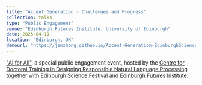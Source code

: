```yaml
---
title: "Accent Generation - Challenges and Progress"
collection: talks
type: "Public Engagement"
venue: "Edinburgh Futures Institute, University of Edinburgh"
date: 2025-04-11
location: "Edinburgh, UK"
demourl: "https://jzmzhong.github.io/Accent-Generation-EdinburghScienceFestival2025"
---
```


["AI for All"](https://www.linkedin.com/posts/designing-responsible-natural-language-processing_join-us-at-ai-for-all-activity-7313886056427245568-ukoM?utm_source=share&utm_medium=member_desktop&rcm=ACoAAB_7MPEBUracHdGlUNvAANbvBTfAkT011bw), a special public engagement event, hosted by the [Centre for Doctoral Training in Designing Responsible Natural Language Processing](https://www.responsiblenlp.org/) together with [Edinburgh Science Festival](https://www.edinburghfestivalcity.com/festivals/edinburgh-science-festival) and [Edinburgh Futures Institute](https://efi.ed.ac.uk/).